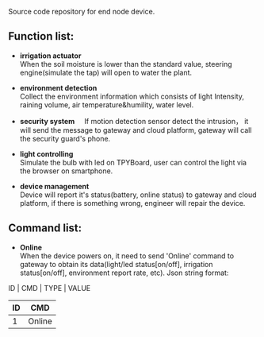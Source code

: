Source code repository for end node device.  
## Function list:  
- **irrigation actuator**   
When the soil moisture is lower than the standard value, steering engine(simulate the tap) will open to water the plant.

- **environment detection**     
Collect the environment information which consists of light Intensity, raining volume, air temperature&humility, water level.

- **security system**    
If motion detection sensor detect the intrusion， it will send the message to gateway and cloud platform, gateway will call the security guard's phone.

- **light controlling**    
Simulate the bulb with led on TPYBoard, user can control the light via the browser on smartphone.

- **device management**    
Device will report it's status(battery, online status) to gateway and cloud platform, if there is something wrong, engineer will repair the device.

## Command list:
- **Online**   
When the device powers on, it need to send 'Online' command to gateway to obtain its data(light/led status[on/off], irrigation status[on/off], environment report rate, etc).
Json string format:    

ID | CMD | TYPE | VALUE      
       


ID | CMD
------------ | -------------
1 | Online






